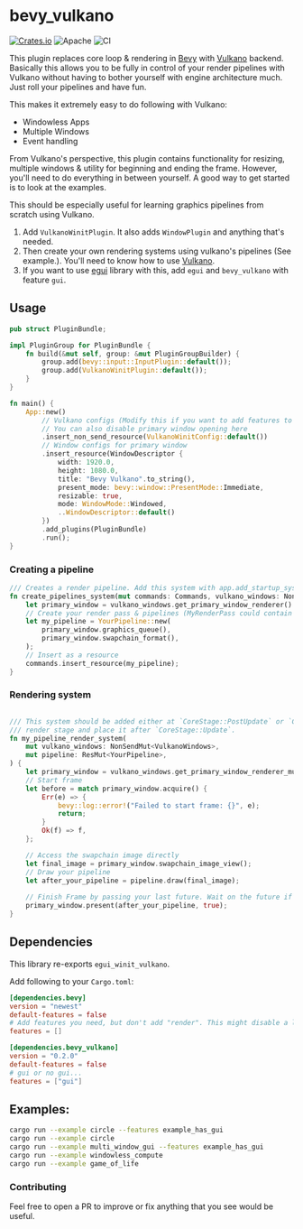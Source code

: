 # bevy_vulkano

[![Crates.io](https://img.shields.io/crates/v/bevy_vulkano.svg)](https://crates.io/crates/bevy_vulkano)
![Apache](https://img.shields.io/badge/license-Apache-blue.svg)
![CI](https://github.com/hakolao/bevy_vulkano/workflows/CI/badge.svg)

This plugin replaces core loop & rendering in [Bevy](https://github.com/bevyengine/bevy) with [Vulkano](https://github.com/vulkano-rs/vulkano) backend.
Basically this allows you to be fully in control of your render pipelines with Vulkano without having to bother yourself with engine
architecture much. Just roll your pipelines and have fun.

This makes it extremely easy to do following with Vulkano:
- Windowless Apps
- Multiple Windows
- Event handling

From Vulkano's perspective, this plugin contains functionality for resizing, multiple windows & utility for beginning and ending the frame.
However, you'll need to do everything in between yourself. A good way to get started is to look at the examples.

This should be especially useful for learning graphics pipelines from scratch using Vulkano.

1. Add `VulkanoWinitPlugin`. It also adds `WindowPlugin` and anything that's needed.
2. Then create your own rendering systems using vulkano's pipelines (See example.). You'll need to know how to use [Vulkano](https://github.com/vulkano-rs/vulkano).
3. If you want to use [egui](https://github.com/emilk/egui) library with this, add `egui` and `bevy_vulkano` with feature `gui`.

## Usage

```rust
pub struct PluginBundle;

impl PluginGroup for PluginBundle {
    fn build(&mut self, group: &mut PluginGroupBuilder) {
        group.add(bevy::input::InputPlugin::default());
        group.add(VulkanoWinitPlugin::default());
    }
}

fn main() {
    App::new()
        // Vulkano configs (Modify this if you want to add features to vulkano (vulkan backend).
        // You can also disable primary window opening here
        .insert_non_send_resource(VulkanoWinitConfig::default())
        // Window configs for primary window
        .insert_resource(WindowDescriptor {
            width: 1920.0,
            height: 1080.0,
            title: "Bevy Vulkano".to_string(),
            present_mode: bevy::window::PresentMode::Immediate,
            resizable: true,
            mode: WindowMode::Windowed,
            ..WindowDescriptor::default()
        })
        .add_plugins(PluginBundle)
        .run();
}
```

### Creating a pipeline

```rust
/// Creates a render pipeline. Add this system with app.add_startup_system(create_pipelines).
fn create_pipelines_system(mut commands: Commands, vulkano_windows: NonSend<VulkanoWindows>) {
    let primary_window = vulkano_windows.get_primary_window_renderer().unwrap();
    // Create your render pass & pipelines (MyRenderPass could contain your pipelines, e.g. draw_circle)
    let my_pipeline = YourPipeline::new(
        primary_window.graphics_queue(),
        primary_window.swapchain_format(),
    );
    // Insert as a resource
    commands.insert_resource(my_pipeline);
}
```

### Rendering system

```rust

/// This system should be added either at `CoreStage::PostUpdate` or `CoreStage::Last`. You could also create your own
/// render stage and place it after `CoreStage::Update`.
fn my_pipeline_render_system(
    mut vulkano_windows: NonSendMut<VulkanoWindows>,
    mut pipeline: ResMut<YourPipeline>,
) {
    let primary_window = vulkano_windows.get_primary_window_renderer_mut().unwrap();
    // Start frame
    let before = match primary_window.acquire() {
        Err(e) => {
            bevy::log::error!("Failed to start frame: {}", e);
            return;
        }
        Ok(f) => f,
    };

    // Access the swapchain image directly
    let final_image = primary_window.swapchain_image_view();
    // Draw your pipeline
    let after_your_pipeline = pipeline.draw(final_image);
    
    // Finish Frame by passing your last future. Wait on the future if needed.
    primary_window.present(after_your_pipeline, true);
}
```

## Dependencies

This library re-exports `egui_winit_vulkano`.

Add following to your `Cargo.toml`:
```toml
[dependencies.bevy]
version = "newest"
default-features = false
# Add features you need, but don't add "render". This might disable a lot of features you wanted... e.g SpritePlugin
features = []

[dependencies.bevy_vulkano]
version = "0.2.0"
default-features = false
# gui or no gui...
features = ["gui"]
```

## Examples:
```bash
cargo run --example circle --features example_has_gui
cargo run --example circle
cargo run --example multi_window_gui --features example_has_gui
cargo run --example windowless_compute
cargo run --example game_of_life
```

### Contributing

Feel free to open a PR to improve or fix anything that you see would be useful.